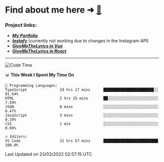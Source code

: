 # Find about me here ➜ [🧑](https://pauabella.dev)

### Project links:
- ***[My Portfolio](https://pauabella.dev)***
- ***[Instafy](https://instafy.me)*** (currently not working due to changes in the Instagram API)
- ***[GiveMeTheLyrics in Vue](https://lyrics.pauabella.dev)***
- ***[GiveMeTheLyrics in React](https://pauabella.dev/GiveMeTheLyrics)***

---
<!--START_SECTION:waka-->
![Code Time](http://img.shields.io/badge/Code%20Time-871%20hrs%207%20mins-blue)

📊 **This Week I Spent My Time On** 

```text
💬 Programming Languages: 
TypeScript               29 hrs 17 mins      ███████████████████████░░   91.64% 
HTML                     2 hrs 25 mins       ██░░░░░░░░░░░░░░░░░░░░░░░   7.59% 
JSON                     8 mins              ░░░░░░░░░░░░░░░░░░░░░░░░░   0.47% 
JavaScript               3 mins              ░░░░░░░░░░░░░░░░░░░░░░░░░   0.19% 
CSS                      1 min               ░░░░░░░░░░░░░░░░░░░░░░░░░   0.09%

🔥 Editors: 
VS Code                  31 hrs 57 mins      █████████████████████████   100.0%

```


 Last Updated on 23/03/2022 02:57:15 UTC
<!--END_SECTION:waka-->

